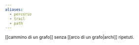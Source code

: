 ```yaml
---
aliases:
  - percorso
  - trail
  - path
---
```


[[cammino di un grafo]] senza [[arco di un grafo|archi]] ripetuti.
